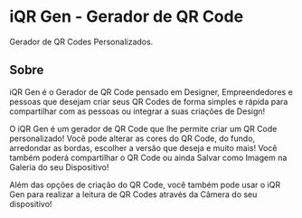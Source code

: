 # iQR Gen - Gerador de QR Code

Gerador de QR Codes Personalizados.

## Sobre

iQR Gen é o Gerador de QR Code pensado em Designer, Empreendedores e pessoas que desejam criar seus QR Codes de forma simples e rápida para compartilhar com as pessoas ou integrar a suas criações de Design!

O iQR Gen é um gerador de QR Code que lhe permite criar um QR Code personalizado! Você pode alterar as cores do QR Code, do fundo, arredondar as bordas, escolher a versão que deseja e muito mais! Você também poderá compartilhar o QR Code ou ainda Salvar como Imagem na Galeria do seu Dispositivo!

Além das opções de criação do QR Code, você também pode usar o iQR Gen para realizar a leitura de QR Codes através da Câmera do seu dispositivo!

